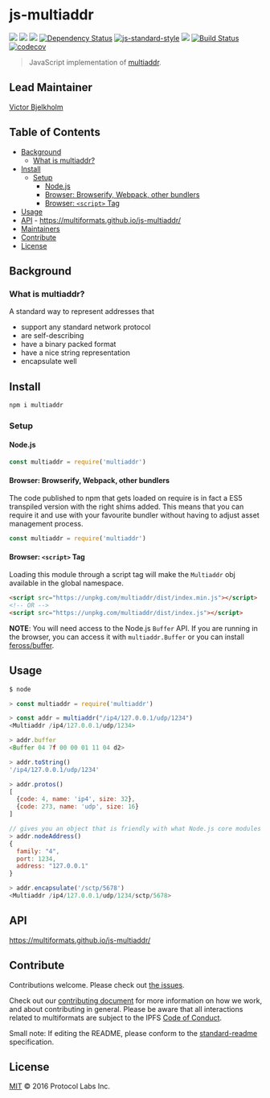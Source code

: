 js-multiaddr
============

[![](https://img.shields.io/badge/made%20by-Protocol%20Labs-blue.svg?style=flat-square)](http://ipn.io)
[![](https://img.shields.io/badge/project-multiformats-blue.svg?style=flat-square)](https://github.com/multiformats/multiformats)
[![](https://img.shields.io/badge/freenode-%23ipfs-blue.svg?style=flat-square)](https://webchat.freenode.net/?channels=%23ipfs)
[![Dependency Status](https://david-dm.org/multiformats/js-multiaddr.svg?style=flat-square)](https://david-dm.org/multiformats/js-multiaddr)
[![js-standard-style](https://img.shields.io/badge/code%20style-standard-brightgreen.svg?style=flat-square)](https://github.com/feross/standard)
[![](https://img.shields.io/badge/readme%20style-standard-brightgreen.svg?style=flat-square)](https://github.com/RichardLitt/standard-readme)
[![Build Status](https://img.shields.io/jenkins/s/https/ci.ipfs.team/job/multiformats/job/js-multiaddr/job/master.svg?style=flat-square)](https://ci.ipfs.team/job/multiformats/job/js-multiaddr/job/master)
[![codecov](https://img.shields.io/codecov/c/github/multiformats/js-multiaddr.svg?style=flat-square)](https://codecov.io/gh/multiformats/js-multiaddr)

> JavaScript implementation of [multiaddr](https://github.com/multiformats/multiaddr).

## Lead Maintainer

[Victor Bjelkholm](https://github.com/VictorBjelkholm)

## Table of Contents

- [Background](#background)
  - [What is multiaddr?](#what-is-multiaddr)
- [Install](#install)
  - [Setup](#setup)
    - [Node.js](#nodejs)
    - [Browser: Browserify, Webpack, other bundlers](#browser-browserify-webpack-other-bundlers)
    - [Browser: `<script>` Tag](#browser-script-tag)
- [Usage](#usage)
- [API](#api) - https://multiformats.github.io/js-multiaddr/
- [Maintainers](#maintainers)
- [Contribute](#contribute)
- [License](#license)

## Background

### What is multiaddr?

A standard way to represent addresses that

- support any standard network protocol
- are self-describing
- have a binary packed format
- have a nice string representation
- encapsulate well

## Install

```sh
npm i multiaddr
```

### Setup

#### Node.js

```js
const multiaddr = require('multiaddr')
```

#### Browser: Browserify, Webpack, other bundlers

The code published to npm that gets loaded on require is in fact a ES5
transpiled version with the right shims added. This means that you can require
it and use with your favourite bundler without having to adjust asset management
process.

```js
const multiaddr = require('multiaddr')
```

#### Browser: `<script>` Tag

Loading this module through a script tag will make the `Multiaddr` obj available in
the global namespace.

```html
<script src="https://unpkg.com/multiaddr/dist/index.min.js"></script>
<!-- OR -->
<script src="https://unpkg.com/multiaddr/dist/index.js"></script>
```

**NOTE**: You will need access to the Node.js `Buffer` API. If you are running
in the browser, you can access it with `multiaddr.Buffer` or you can install
[feross/buffer](https://github.com/feross/buffer).

## Usage

```js
$ node

> const multiaddr = require('multiaddr')

> const addr = multiaddr("/ip4/127.0.0.1/udp/1234")
<Multiaddr /ip4/127.0.0.1/udp/1234>

> addr.buffer
<Buffer 04 7f 00 00 01 11 04 d2>

> addr.toString()
'/ip4/127.0.0.1/udp/1234'

> addr.protos()
[
  {code: 4, name: 'ip4', size: 32},
  {code: 273, name: 'udp', size: 16}
]

// gives you an object that is friendly with what Node.js core modules expect for addresses
> addr.nodeAddress()
{
  family: "4",
  port: 1234,
  address: "127.0.0.1"
}

> addr.encapsulate('/sctp/5678')
<Multiaddr /ip4/127.0.0.1/udp/1234/sctp/5678>
```

## API

https://multiformats.github.io/js-multiaddr/

## Contribute

Contributions welcome. Please check out [the issues](https://github.com/multiformats/js-multiaddr/issues).

Check out our [contributing document](https://github.com/multiformats/multiformats/blob/master/contributing.md) for more information on how we work, and about contributing in general. Please be aware that all interactions related to multiformats are subject to the IPFS [Code of Conduct](https://github.com/ipfs/community/blob/master/code-of-conduct.md).

Small note: If editing the README, please conform to the [standard-readme](https://github.com/RichardLitt/standard-readme) specification.

## License

[MIT](LICENSE) © 2016 Protocol Labs Inc.
